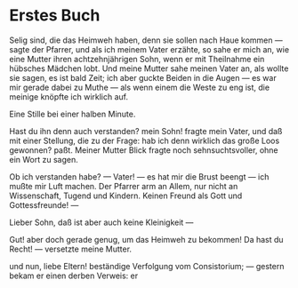 # Erstes Buch

Selig sind, die das Heimweh haben, denn sie
sollen nach Haue kommen — sagte der Pfarrer, und
als ich meinem Vater erzähte, so sahe er mich an, wie
eine Mutter ihren achtzehnjährigen Sohn, wenn er mit
Theilnahme ein hübsches Mädchen lobt. Und meine Mutter
sahe meinen Vater an, als wollte sie sagen, es ist bald
Zeit; ich aber guckte Beiden in die Augen — es war mir
gerade dabei zu Muthe — als wenn einem die Weste zu
eng ist, die meinige knöpfte ich wirklich auf.

Eine Stille bei einer halben Minute.

Hast du ihn denn auch verstanden? mein Sohn! fragte
mein Vater, und daß mit einer Stellung, die zu der Frage:
hab ich denn wirklich das große Loos gewonnen? paßt.
Meiner Mutter Blick fragte noch sehnsuchtsvoller, ohne ein
Wort zu sagen.

Ob ich verstanden habe? — Vater! — es hat mir die
Brust beengt — ich mußte mir Luft machen. Der Pfarrer
arm an Allem, nur nicht an Wissenschaft, Tugend und Kindern.
Keinen Freund als Gott und Gottessfreunde! —

Lieber Sohn, daß ist aber auch keine Kleinigkeit —

Gut! aber doch gerade genug, um das Heimweh zu bekommen!
Da hast du Recht! — versetzte meine Mutter.

und nun, liebe Eltern! beständige Verfolgung vom Consistorium; —
gestern bekam er einen derben Verweis: er